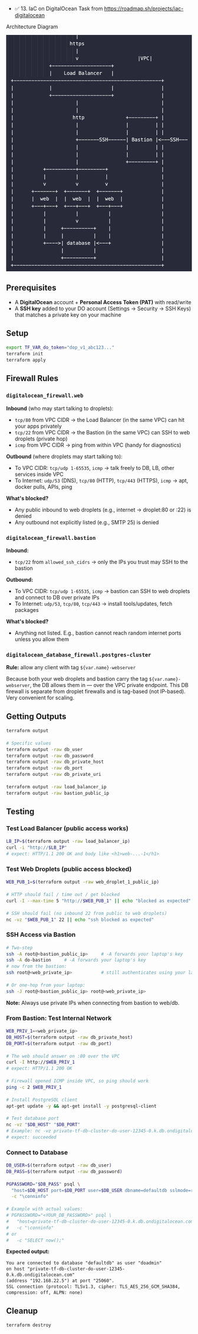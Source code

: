 - ✅ 13. IaC on DigitalOcean Task from https://roadmap.sh/projects/iac-digitalocean

Architecture Diagram

![Architecture Diagram](architecture.png)


## Prerequisites

- A **DigitalOcean** account + **Personal Access Token (PAT)** with read/write
- A **SSH key** added to your DO account (Settings → Security → SSH Keys) that matches a private key on your machine

## Setup

```bash
export TF_VAR_do_token="dop_v1_abc123..."
terraform init
terraform apply
```

## Firewall Rules

### `digitalocean_firewall.web`

**Inbound** (who may start talking to droplets):
- `tcp/80` from VPC CIDR → the Load Balancer (in the same VPC) can hit your apps privately
- `tcp/22` from VPC CIDR → the Bastion (in the same VPC) can SSH to web droplets (private hop)
- `icmp` from VPC CIDR → ping from within VPC (handy for diagnostics)

**Outbound** (where droplets may start talking to):
- To VPC CIDR: `tcp/udp 1-65535`, `icmp` → talk freely to DB, LB, other services inside VPC
- To Internet: `udp/53` (DNS), `tcp/80` (HTTP), `tcp/443` (HTTPS), `icmp` → apt, docker pulls, APIs, ping

**What's blocked?**
- Any public inbound to web droplets (e.g., internet → droplet:80 or :22) is denied
- Any outbound not explicitly listed (e.g., SMTP 25) is denied

### `digitalocean_firewall.bastion`

**Inbound:**
- `tcp/22` from `allowed_ssh_cidrs` → only the IPs you trust may SSH to the bastion

**Outbound:**
- To VPC CIDR: `tcp/udp 1-65535`, `icmp` → bastion can SSH to web droplets and connect to DB over private IPs
- To Internet: `udp/53`, `tcp/80`, `tcp/443` → install tools/updates, fetch packages

**What's blocked?**
- Anything not listed. E.g., bastion cannot reach random internet ports unless you allow them

### `digitalocean_database_firewall.postgres-cluster`

**Rule:** allow any client with tag `${var.name}-webserver`

Because both your web droplets and bastion carry the tag `${var.name}-webserver`, the DB allows them in — over the VPC private endpoint. This DB firewall is separate from droplet firewalls and is tag-based (not IP-based). Very convenient for scaling.

## Getting Outputs

```bash
terraform output

# Specific values
terraform output -raw db_user
terraform output -raw db_password
terraform output -raw db_private_host
terraform output -raw db_port
terraform output -raw db_private_uri

terraform output -raw load_balancer_ip
terraform output -raw bastion_public_ip
```

## Testing

### Test Load Balancer (public access works)

```bash
LB_IP=$(terraform output -raw load_balancer_ip)
curl -i "http://$LB_IP"
# expect: HTTP/1.1 200 OK and body like <h1>web-...-1</h1>
```

### Test Web Droplets (public access blocked)

```bash
WEB_PUB_1=$(terraform output -raw web_droplet_1_public_ip)

# HTTP should fail / time out / get blocked
curl -I --max-time 5 "http://$WEB_PUB_1" || echo "blocked as expected"

# SSH should fail (no inbound 22 from public to web droplets)
nc -vz "$WEB_PUB_1" 22 || echo "ssh blocked as expected"
```

### SSH Access via Bastion

```bash
# Two-step
ssh -A root@<bastion_public_ip>     # -A forwards your laptop's key
ssh -A do-bastion     # -A forwards your laptop's key
# now from the bastion:
ssh root@<web_private_ip>           # still authenticates using your laptop's key

# Or one-hop from your laptop:
ssh -J root@<bastion_public_ip> root@<web_private_ip>
```

**Note:** Always use private IPs when connecting from bastion to web/db.

### From Bastion: Test Internal Network

```bash
WEB_PRIV_1=<web_private_ip>
DB_HOST=$(terraform output -raw db_private_host)
DB_PORT=$(terraform output -raw db_port)

# The web should answer on :80 over the VPC
curl -I http://$WEB_PRIV_1
# expect: HTTP/1.1 200 OK

# Firewall opened ICMP inside VPC, so ping should work
ping -c 2 $WEB_PRIV_1

# Install PostgreSQL client
apt-get update -y && apt-get install -y postgresql-client

# Test database port
nc -vz "$DB_HOST" "$DB_PORT"
# Example: nc -vz private-tf-db-cluster-do-user-12345-0.k.db.ondigitalocean.com 25060
# expect: succeeded
```

### Connect to Database

```bash
DB_USER=$(terraform output -raw db_user)
DB_PASS=$(terraform output -raw db_password)

PGPASSWORD="$DB_PASS" psql \
  "host=$DB_HOST port=$DB_PORT user=$DB_USER dbname=defaultdb sslmode=require" \
  -c "\conninfo"

# Example with actual values:
# PGPASSWORD="<YOUR_DB_PASSWORD>" psql \
#   "host=private-tf-db-cluster-do-user-12345-0.k.db.ondigitalocean.com port=25060 user=doadmin dbname=defaultdb sslmode=require" \
#   -c "\conninfo"
# or
#   -c "SELECT now();"
```

**Expected output:**
```
You are connected to database "defaultdb" as user "doadmin" 
on host "private-tf-db-cluster-do-user-12345-0.k.db.ondigitalocean.com" 
(address "192.168.22.5") at port "25060".
SSL connection (protocol: TLSv1.3, cipher: TLS_AES_256_GCM_SHA384, compression: off, ALPN: none)
```

## Cleanup

```bash
terraform destroy
```